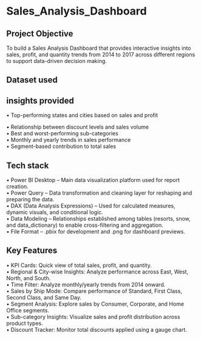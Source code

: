 # Sales_Analysis_Dashboard

## Project Objective

To build a Sales Analysis Dashboard that provides interactive insights into sales, profit, and quantity trends from 2014 to 2017 across different regions to support data-driven decision making.

## Dataset used


## insights provided

• Top-performing states and cities based on sales and profit<br>

• Relationship between discount levels and sales volume<br>
• Best and worst-performing sub-categories <br>
• Monthly and yearly trends in sales performance <br>
• Segment-based contribution to total sales <br>

## Tech stack

• Power BI Desktop – Main data visualization platform used for report creation.<br>
• Power Query – Data transformation and cleaning layer for reshaping and preparing the data.<br>
• DAX (Data Analysis Expressions) – Used for calculated measures, dynamic visuals, and conditional logic.<br>
• Data Modeling – Relationships established among tables (resorts, snow, and data_dictionary) to enable cross-filtering and aggregation.<br>
• File Format – .pbix for development and .png for dashboard previews.<br>

## Key Features

• KPI Cards: Quick view of total sales, profit, and quantity.<br>
• Regional & City-wise Insights: Analyze performance across East, West, North, and South.<br>
• Time Filter: Analyze monthly/yearly trends from 2014 onward.<br>
• Sales by Ship Mode: Compare performance of Standard, First Class, Second Class, and Same Day.<br>
• Segment Analysis: Explore sales by Consumer, Corporate, and Home Office segments.<br>
• Sub-category Insights: Visualize sales and profit distribution across product types.<br>
• Discount Tracker: Monitor total discounts applied using a gauge chart.
